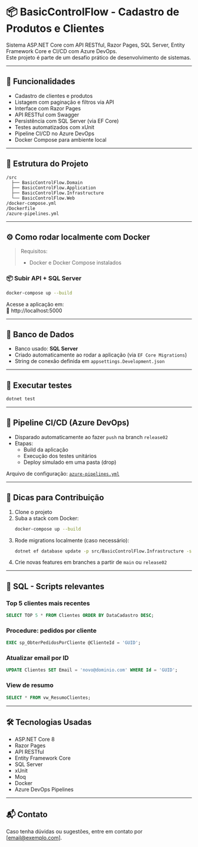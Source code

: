 # 📦 BasicControlFlow - Cadastro de Produtos e Clientes

Sistema ASP.NET Core com API RESTful, Razor Pages, SQL Server, Entity Framework Core e CI/CD com Azure DevOps.  
Este projeto é parte de um desafio prático de desenvolvimento de sistemas.

---

## 🚀 Funcionalidades

- Cadastro de clientes e produtos
- Listagem com paginação e filtros via API
- Interface com Razor Pages
- API RESTful com Swagger
- Persistência com SQL Server (via EF Core)
- Testes automatizados com xUnit
- Pipeline CI/CD no Azure DevOps
- Docker Compose para ambiente local

---

## 📁 Estrutura do Projeto

```
/src
  ├── BasicControlFlow.Domain
  ├── BasicControlFlow.Application
  ├── BasicControlFlow.Infrastructure
  └── BasicControlFlow.Web
/docker-compose.yml
/Dockerfile
/azure-pipelines.yml
```

---

## ⚙️ Como rodar localmente com Docker

> Requisitos:
> - Docker e Docker Compose instalados

### 📦 Subir API + SQL Server

```bash
docker-compose up --build
```

Acesse a aplicação em:  
📎 http://localhost:5000

---

## 📌 Banco de Dados

- Banco usado: **SQL Server**
- Criado automaticamente ao rodar a aplicação (via `EF Core Migrations`)
- String de conexão definida em `appsettings.Development.json`

---

## 🧪 Executar testes

```bash
dotnet test
```

---

## 🔄 Pipeline CI/CD (Azure DevOps)

- Disparado automaticamente ao fazer `push` na branch `release02`
- Etapas:
  - Build da aplicação
  - Execução dos testes unitários
  - Deploy simulado em uma pasta (drop)

Arquivo de configuração: [`azure-pipelines.yml`](./azure-pipelines.yml)

---

## 🧠 Dicas para Contribuição

1. Clone o projeto
2. Suba a stack com Docker:
   ```bash
   docker-compose up --build
   ```
3. Rode migrations localmente (caso necessário):
   ```bash
   dotnet ef database update -p src/BasicControlFlow.Infrastructure -s src/BasicControlFlow.Web
   ```
4. Crie novas features em branches a partir de `main` ou `release02`

---

## 📄 SQL - Scripts relevantes

### Top 5 clientes mais recentes
```sql
SELECT TOP 5 * FROM Clientes ORDER BY DataCadastro DESC;
```

### Procedure: pedidos por cliente
```sql
EXEC sp_ObterPedidosPorCliente @ClienteId = 'GUID';
```

### Atualizar email por ID
```sql
UPDATE Clientes SET Email = 'novo@dominio.com' WHERE Id = 'GUID';
```

### View de resumo
```sql
SELECT * FROM vw_ResumoClientes;
```

---

## 🛠 Tecnologias Usadas

- ASP.NET Core 8
- Razor Pages
- API RESTful
- Entity Framework Core
- SQL Server
- xUnit
- Moq
- Docker
- Azure DevOps Pipelines

---

## 📬 Contato

Caso tenha dúvidas ou sugestões, entre em contato por [email@exemplo.com].